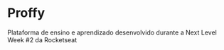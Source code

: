# Proffy
Plataforma de ensino e aprendizado desenvolvido durante a Next Level Week #2 da Rocketseat 
